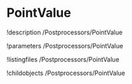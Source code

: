 <!-- MOOSE Documentation Stub: Remove this when content is added. -->

# PointValue
!description /Postprocessors/PointValue

!parameters /Postprocessors/PointValue

!listingfiles /Postprocessors/PointValue

!childobjects /Postprocessors/PointValue
